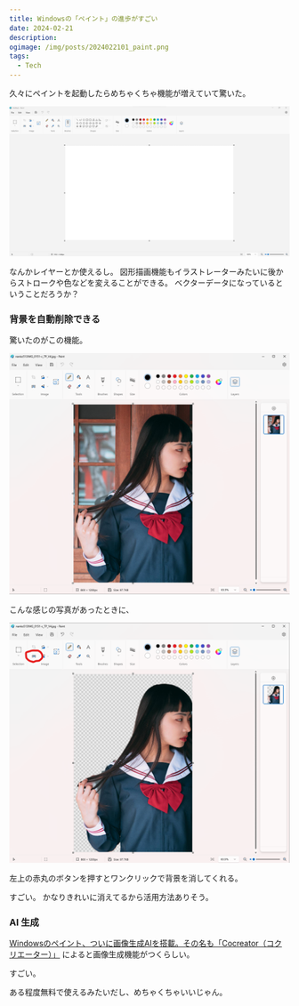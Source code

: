 ```yaml
---
title: Windowsの「ペイント」の進歩がすごい
date: 2024-02-21
description:
ogimage: /img/posts/2024022101_paint.png
tags:
  - Tech
---
```


久々にペイントを起動したらめちゃくちゃ機能が増えていて驚いた。

![ペイント](/img/posts/2024022101/paint01.png)

なんかレイヤーとか使えるし。
図形描画機能もイラストレーターみたいに後からストロークや色などを変えることができる。
ベクターデータになっているということだろうか？

### 背景を自動削除できる

驚いたのがこの機能。

![ペイント](/img/posts/2024022101/paint02.png)

こんな感じの写真があったときに、

![ペイント](/img/posts/2024022101/paint03.png)

左上の赤丸のボタンを押すとワンクリックで背景を消してくれる。

すごい。 かなりきれいに消えてるから活用方法ありそう。

### AI 生成

[Windowsのペイント、ついに画像生成AIを搭載。その名も「Cocreator（コクリエーター）」](https://www.lifehacker.jp/article/2402-how-to-create-ai-art-in-microsoft-paint-with-cocreator/)
によると画像生成機能がつくらしい。

すごい。

ある程度無料で使えるみたいだし、めちゃくちゃいいじゃん。
